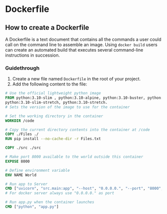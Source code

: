 # Dockerfile

## How to create a Dockerfile

A Dockerfile is a text document that contains all the commands a user could call on the command line to assemble an image.
Using `docker build` users can create an automated build that executes several command-line instructions in succession.

### Guidethrough

1. Create a new file named `Dockerfile` in the root of your project.
2. Add the following content to the file:

```Dockerfile
# Use the official lightweight python image
FROM python:3.10-slim , python:3.10-alpine, python:3.10-buster, python:3.10-slim-buster, python:3.10-slim-bullseye, python:3.10-bullseye,
python:3.10-slim-stretch, python:3.10-stretch.
# Sets the version of the image to use for the container

# Set the working directory in the container
WORKDIR /code

# Copy the current directory contents into the container at /code
COPY ./Files ./
RUN pip install --no-cache-dir -r Files.txt

COPY ./src ./src

# Make port 8000 available to the world outside this container
EXPOSE 8000

# Define environment variable
ENV NAME World

# Run app to Server
CMD ["uvicorn", "src.main:app", "--host", "0.0.0.0.", "--port", "8000", "--reload"]
# For docker server always use "0.0.0.0." as port

# Run app.py when the container launches
CMD ["python", "app.py"]
```
